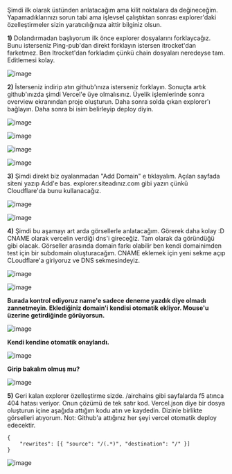Şimdi ilk olarak üstünden anlatacağım ama kilit noktalara da değineceğim. Yapamadıklarınızı sorun tabi ama işlevsel çalıştıktan sonrası explorer'daki özelleştirmeler sizin yaratıcılığınıza aittir bilginiz olsun.

**1)** Dolandırmadan başlıyorum ilk önce explorer dosyalarını forklaycağız. Bunu isterseniz Ping-pub'dan direkt forklayın istersen itrocket'dan farketmez. Ben Itrocket'dan forkladım çünkü chain dosyaları neredeyse tam. Editlemesi kolay.

![image](https://github.com/user-attachments/assets/61f85658-0bb7-4100-8214-497bf5c206ff)

**2)** İsterseniz indirip atın github'ınıza isterseniz forklayın. Sonuçta artık github'ınızda şimdi Vercel'e üye olmalısınız. Üyelik işlemlerinde sonra overview ekranından proje oluşturun. Daha sonra solda çıkan explorer'ı bağlayın. Daha sonra bi isim belirleyip deploy diyin.

![image](https://github.com/user-attachments/assets/2ebdec66-38ec-4b2d-991a-e8ba52e60486)

![image](https://github.com/user-attachments/assets/f70af821-f34a-4d71-b686-83e5e6439296)

![image](https://github.com/user-attachments/assets/79fbe02f-5a91-43f3-86b1-3ff5d27ebdf0)

![image](https://github.com/user-attachments/assets/0c35ba28-a090-4efb-83d8-43769401bb00)

**3)** Şimdi direkt biz oyalanmadan "Add Domain" e tıklayalım. Açılan sayfada siteni yazıp Add'e bas. explorer.siteadınız.com gibi yazın çünkü Cloudflare'da bunu kullanacağız.

![image](https://github.com/user-attachments/assets/218700a3-340e-4173-be35-e5077bee8a9e)

![image](https://github.com/user-attachments/assets/dd49325b-6000-424a-8b00-64f67f3039e7)

**4)** Şimdi bu aşamayı art arda görsellerle anlatacağım. Görerek daha kolay :D CNAME olarak vercelin verdiği dns'i gireceğiz. Tam olarak da göründüğü gibi olacak. Görseller arasında domain farkı olabilir ben kendi domainimden test için bir subdomain oluşturacağım. CNAME eklemek için yeni sekme açıp CLoudflare'a giriyoruz ve DNS sekmesindeyiz.

![image](https://github.com/user-attachments/assets/8dfc03df-cdd7-4744-b387-f9e168da8e77)

![image](https://github.com/user-attachments/assets/70bedc23-d51e-4f39-a307-062552d20f36)

  **Burada kontrol ediyoruz name'e sadece deneme yazdık diye olmadı zannetmeyin. Eklediğiniz domain'i kendisi otomatik ekliyor. Mouse'u üzerine getirdiğinde görüyorsun.**

![image](https://github.com/user-attachments/assets/54e3bcc5-a845-4149-a251-33059307b7be)

  **Kendi kendine otomatik onaylandı.**

![image](https://github.com/user-attachments/assets/cc11cac4-59ce-4e6d-a6b7-e80234ad4a76)

 **Girip bakalım olmuş mu?**

![image](https://github.com/user-attachments/assets/8fbe5c48-062c-41ea-8cdd-0a7a87be3e1e)

**5)** Geri kalan explorer özelleştirme sizde. /airchains gibi sayfalarda f5 atınca 404 hatası veriyor. Onun çözümü de tek satır kod. Vercel.json diye bir dosya oluşturun içine aşağıda attığım kodu atın ve kaydedin. Dizinle birlikte görselleri atıyorum. 
Not: Github'a attığınız her şeyi vercel otomatik deploy edecektir.

```
{
    "rewrites": [{ "source": "/(.*)", "destination": "/" }]
}
```


![image](https://github.com/user-attachments/assets/5e3bf0fa-c744-45a6-bdfb-6d38c05dfb93)
